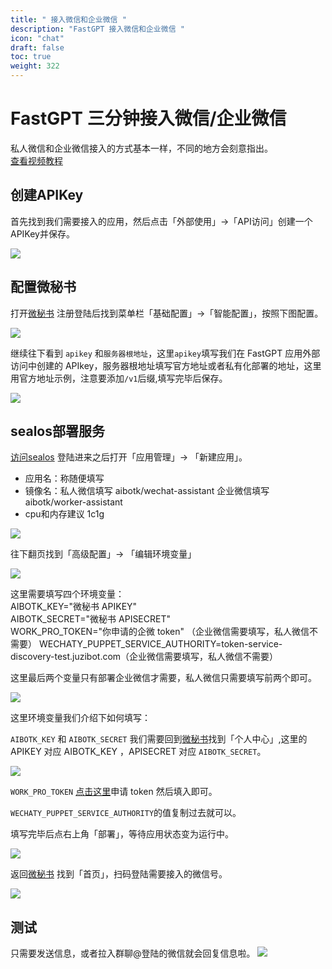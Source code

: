 ```yaml
---
title: " 接入微信和企业微信 "
description: "FastGPT 接入微信和企业微信 "
icon: "chat"
draft: false
toc: true
weight: 322
---
```


# FastGPT 三分钟接入微信/企业微信
私人微信和企业微信接入的方式基本一样，不同的地方会刻意指出。   
[查看视频教程](https://www.bilibili.com/video/BV1cu411F7FN/?spm_id_from=333.1007.top_right_bar_window_history.content.click&vd_source=903c2b09b7412037c2eddc6a8fb9828b)
## 创建APIKey
首先找到我们需要接入的应用，然后点击「外部使用」->「API访问」创建一个APIKey并保存。

![](/imgs/wechat1.png)

## 配置微秘书

打开[微秘书](https://wechat.aibotk.com?r=zWLnZK) 注册登陆后找到菜单栏「基础配置」->「智能配置」，按照下图配置。

![](/imgs/wechat2.png)

继续往下看到 `apikey` 和`服务器根地址`，这里`apikey`填写我们在 FastGPT 应用外部访问中创建的 APIkey，服务器根地址填写官方地址或者私有化部署的地址，这里用官方地址示例，注意要添加`/v1`后缀,填写完毕后保存。

![](/imgs/wechat3.png)

## sealos部署服务

[访问sealos](https://cloud.sealos.io/) 登陆进来之后打开「应用管理」-> 「新建应用」。
- 应用名：称随便填写
- 镜像名：私人微信填写 aibotk/wechat-assistant 企业微信填写 aibotk/worker-assistant
- cpu和内存建议 1c1g

![](/imgs/wechat4.png)

往下翻页找到「高级配置」-> 「编辑环境变量」

![](/imgs/wechat5.png)

这里需要填写四个环境变量：   
AIBOTK_KEY="微秘书 APIKEY"   
AIBOTK_SECRET="微秘书 APISECRET"   
WORK_PRO_TOKEN="你申请的企微 token"   （企业微信需要填写，私人微信不需要）
WECHATY_PUPPET_SERVICE_AUTHORITY=token-service-discovery-test.juzibot.com（企业微信需要填写，私人微信不需要）  

这里最后两个变量只有部署企业微信才需要，私人微信只需要填写前两个即可。

![](/imgs/wechat6.png)

这里环境变量我们介绍下如何填写：

`AIBOTK_KEY` 和 `AIBOTK_SECRET` 我们需要回到[微秘书](https://wechat.aibotk.com?r=zWLnZK)找到「个人中心」,这里的 APIKEY 对应 AIBOTK_KEY ，APISECRET 对应 `AIBOTK_SECRET`。

![](/imgs/wechat7.png)

`WORK_PRO_TOKEN` [点击这里](https://tss.juzibot.com?aff=aibotk)申请 token 然后填入即可。   

`WECHATY_PUPPET_SERVICE_AUTHORITY`的值复制过去就可以。

填写完毕后点右上角「部署」，等待应用状态变为运行中。  

![](/imgs/wechat8.png)

返回[微秘书](https://wechat.aibotk.com?r=zWLnZK) 找到「首页」，扫码登陆需要接入的微信号。

![](/imgs/wechat9.png)

## 测试
只需要发送信息，或者拉入群聊@登陆的微信就会回复信息啦。
![](/imgs/wechat10.png)





